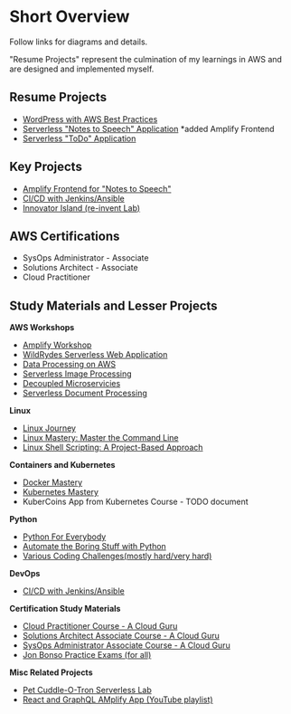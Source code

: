 # Short Overview
Follow links for diagrams and details.

"Resume Projects" represent the culmination of my learnings in AWS and are designed and implemented myself.

## Resume Projects

- [WordPress with AWS Best Practices](https://github.com/Nathhill92/projects/tree/master/AWS%20Hosted%20Wordpress)
- [Serverless "Notes to Speech" Application](https://github.com/Nathhill92/projects/tree/master/Serverless_Textract_Polly) *added Amplify Frontend
- [Serverless "ToDo" Application](https://github.com/Nathhill92/projects/tree/master/Serverless%20ToDo%20Application)

## Key Projects

- [Amplify Frontend for "Notes to Speech"](https://amplify-workshop.go-aws.com/)
- [CI/CD with Jenkins/Ansible](https://github.com/Nathhill92/projects/tree/master/CICD%20Project)
- [Innovator Island (re-invent Lab)](https://github.com/aws-samples/aws-serverless-workshop-innovator-island)

## AWS Certifications

- SysOps Administrator - Associate
- Solutions Architect - Associate
- Cloud Practitioner

## Study Materials and Lesser Projects
<b>AWS Workshops</b>
- [Amplify Workshop](https://amplify-workshop.go-aws.com/10_prerequisites/20_software.html)
- [WildRydes Serverless Web Application](https://webapp.serverlessworkshops.io/)
- [Data Processing on AWS](https://data-processing.serverlessworkshops.io/)
- [Serverless Image Processing](https://image-processing.serverlessworkshops.io/)
- [Decoupled Microservicies](https://async-messaging.workshop.aws/)
- [Serverless Document Processing](https://document-processing.serverlessworkshops.io/en/)
  

<b>Linux</b>
- [Linux Journey](https://linuxjourney.com/)
- [Linux Mastery: Master the Command Line](https://www.udemy.com/course/linux-mastery/)
- [Linux Shell Scripting: A Project-Based Approach](https://www.udemy.com/course/linux-shell-scripting-projects/)

<b>Containers and Kubernetes</b>
- [Docker Mastery](https://www.udemy.com/course/docker-mastery/)
- [Kubernetes Mastery](https://www.udemy.com/course/kubernetesmastery/)
- KuberCoins App from Kubernetes Course - TODO document 

<b>Python</b>
- [Python For Everybody](https://www.py4e.com/lessons)
- [Automate the Boring Stuff with Python](https://www.udemy.com/course/automate/)
- [Various Coding Challenges(mostly hard/very hard)](https://edabit.com/challenges/python3)

<b>DevOps</b>
- [CI/CD with Jenkins/Ansible](https://github.com/Nathhill92/projects/tree/master/CICD%20Project)

<b>Certification Study Materials</b>
- [Cloud Practitioner Course - A Cloud Guru](https://acloud.guru/learn/fc8d43d6-2f1d-4992-9650-b20ad4018019)
- [Solutions Architect Associate Course - A Cloud Guru](https://acloud.guru/learn/aws-certified-solutions-architect-associate)
- [SysOps Administrator Associate Course - A Cloud Guru](https://acloud.guru/learn/82f54158-d48b-496c-9f6c-045aa5bdaea8)
- [Jon Bonso Practice Exams (for all)](https://www.udemy.com/user/jonjonbonso/)

<b>Misc Related Projects</b>
- [Pet Cuddle-O-Tron Serverless Lab](https://github.com/acantril/learn-cantrill-io-labs/tree/master/aws-serverless-pet-cuddle-o-tron)
- [React and GraphQL AMplify App (YouTube playlist)](https://www.youtube.com/watch?v=QV2WS535nyI)
